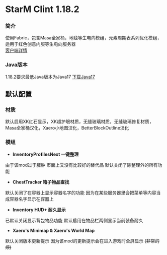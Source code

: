 # StarM Clint 1.18.2 

### 简介
使用Fabric，包含Masa全家桶，地毯等生电向模组，元素周期表系列优化模组，适用于红色创意内服等生电向服务器<br>
[客户端详情](https://starm.team/#/downloads/mc/clientinfo/1.18.2)

### Java版本
1.18.2要求最低Java版本为Java17 [下载Java17](https://www.oracle.com/cn/java/technologies/downloads/#java17)

## 默认配置

### 材质
默认启用XK红石显示，XK超护眼材质，无缝玻璃材质，无缝玻璃修复材质，Masa全家桶汉化，Xaero小地图汉化，BetterBlockOutline汉化

### 模组

- **InventoryProfilesNext 一键整理**

由于该mod过于臃肿 市面上又没有比较好的替代品 默认关闭了除整理外的所有功能

- **ChestTracker 箱子物品查找**

默认关闭了在容器上显示容器名字的功能 因为在某些服务器里会把菜单等内容当成容器名字显示在容器上

- **Inventory HUD+ 耐久显示**

已默认关闭显示背包物品功能
默认启用在物品栏两侧显示当前装备耐久

- **Xaero's Minimap & Xaero's World Map**

默认关闭版本更新提示 因为该mod的更新提示会在进入游戏时全屏显示 <s>(非常的烦)</s>